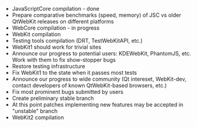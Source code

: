 * JavaScriptCore compilation - done
* Prepare comparative benchmarks (speed, memory) of JSC vs older QtWebKit releases on different platforms
* WebCore compilation - in progress
* WebKit compilation
* Testing tools compilation (DRT, TestWebKitAPI, etc.)
* WebKit1 should work for trivial sites
* Announce our progress to potential users: KDEWebKit, PhantomJS, etc. Work with them to fix show-stopper bugs
* Restore testing infrastructure
* Fix WebKit1 to the state when it passes most tests
* Announce our progress to wide community (Qt intereset, WebKit-dev, contact developers of known QtWebKit-based browsers, etc.)
* Fix most prominent bugs submitted by users
* Create preliminary stable branch
* At this point patches implementing new features may be accepted in "unstable" branch
* WebKit2 compilation